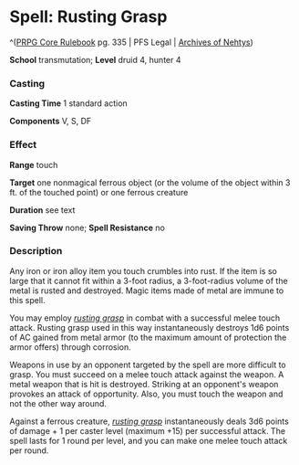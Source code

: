 # Spell: Rusting Grasp

^([PRPG Core Rulebook][ss-rusting-grasp] pg. 335 | PFS Legal | [Archives of Nehtys][sn-rusting-grasp])

**School** transmutation; **Level** druid 4, hunter 4

### Casting

**Casting Time** 1 standard action  

**Components** V, S, DF

### Effect

**Range** touch  

**Target** one nonmagical ferrous object (or the volume of the object within 3 ft. of the touched point) or one ferrous creature  

**Duration** see text  

**Saving Throw** none; **Spell Resistance** no

### Description

Any iron or iron alloy item you touch crumbles into rust. If the item is so large that it cannot fit within a 3-foot radius, a 3-foot-radius volume of the metal is rusted and destroyed. Magic items made of metal are immune to this spell.  

You may employ _[rusting grasp]_ in combat with a successful melee touch attack. Rusting grasp used in this way instantaneously destroys 1d6 points of AC gained from metal armor (to the maximum amount of protection the armor offers) through corrosion.  

Weapons in use by an opponent targeted by the spell are more difficult to grasp. You must succeed on a melee touch attack against the weapon. A metal weapon that is hit is destroyed. Striking at an opponent's weapon provokes an attack of opportunity. Also, you must touch the weapon and not the other way around.  

Against a ferrous creature, _[rusting grasp]_ instantaneously deals 3d6 points of damage + 1 per caster level (maximum +15) per successful attack. The spell lasts for 1 round per level, and you can make one melee touch attack per round.

[ss-rusting-grasp]: http://paizo.com/pathfinderRPG/v57
[sn-rusting-grasp]: http://www.archivesofnethys.com/SpellDisplay.aspx?ItemName=Rusting%20Grasp
[rusting grasp]: http://www.archivesofnethys.com/SpellDisplay.aspx?ItemName=rusting%20grasp